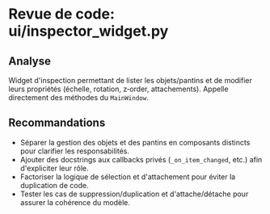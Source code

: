 # Revue de code: ui/inspector_widget.py

## Analyse
Widget d'inspection permettant de lister les objets/pantins et de modifier leurs propriétés (échelle, rotation, z‑order, attachements). Appelle directement des méthodes du `MainWindow`.

## Recommandations
- Séparer la gestion des objets et des pantins en composants distincts pour clarifier les responsabilités.
- Ajouter des docstrings aux callbacks privés (`_on_item_changed`, etc.) afin d'expliciter leur rôle.
- Factoriser la logique de sélection et d'attachement pour éviter la duplication de code.
- Tester les cas de suppression/duplication et d'attache/détache pour assurer la cohérence du modèle.

